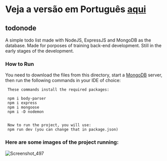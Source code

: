 # Veja a versão em Português <a href="README-ptbr.md">aqui</a>

## todonode

A simple todo list made with NodeJS, ExpressJS and MongoDB as the database. Made for porposes of training back-end development. Still in the early stages of the development.
    
### How to Run

You need to download the files from this directory, start a <a href="https://www.mongodb.com/pt-br">MongoDB</a> server, then run the following commands in your IDE of choice:

     These commands install the required packages:
     
     npm i body-parser
     npm i express
     npm i mongoose
     npm i -D nodemon
     
     
     Now to run the project, you will use:
     npm run dev (you can change that in package.json)
    
### Here are some images of the project running:

![Screenshot_497](https://github.com/RuanEmanuell/todonode/assets/113607857/8e89e967-9af0-4115-a940-3b932bf9bd7d)
